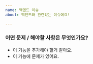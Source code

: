 ```yaml
---
name: 백엔드 이슈
about: 백엔드와 관련있는 이슈에요!

---
```


### 어떤 문제 / 해야할 사항은 무엇인가요?

- 이 기능을 추가해야 할거 같아요.
- 이 기능에 문제가 있어요.
